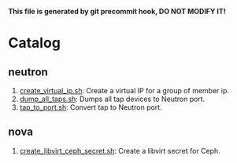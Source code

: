 **This file is generated by git precommit hook, DO NOT MODIFY IT!**

# Catalog

## neutron

1. [create_virtual_ip.sh](./neutron/create_virtual_ip.sh): Create a virtual IP for a group of member ip.
2. [dump_all_taps.sh](./neutron/dump_all_taps.sh): Dumps all tap devices to Neutron port.
3. [tap_to_port.sh](./neutron/tap_to_port.sh): Convert tap to Neutron port.

## nova

1. [create_libvirt_ceph_secret.sh](./nova/create_libvirt_ceph_secret.sh): Create a libvirt secret for Ceph.
